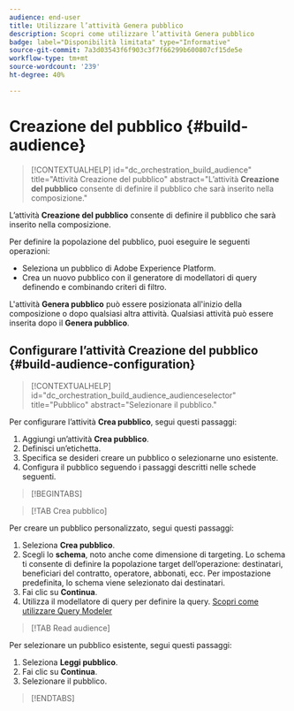 ```yaml
---
audience: end-user
title: Utilizzare l’attività Genera pubblico
description: Scopri come utilizzare l’attività Genera pubblico
badge: label="Disponibilità limitata" type="Informative"
source-git-commit: 7a3d03543f6f903c3f7f66299b600807cf15de5e
workflow-type: tm+mt
source-wordcount: '239'
ht-degree: 40%

---
```



# Creazione del pubblico {#build-audience}

>[!CONTEXTUALHELP]
>id="dc_orchestration_build_audience"
>title="Attività Creazione del pubblico"
>abstract="L’attività **Creazione del pubblico** consente di definire il pubblico che sarà inserito nella composizione."

L’attività **Creazione del pubblico** consente di definire il pubblico che sarà inserito nella composizione.

Per definire la popolazione del pubblico, puoi eseguire le seguenti operazioni:

<!--* Select an existing audience, created as a list in the client console.-->
* Seleziona un pubblico di Adobe Experience Platform.
* Crea un nuovo pubblico con il generatore di modellatori di query definendo e combinando criteri di filtro.

L&#39;attività **Genera pubblico** può essere posizionata all&#39;inizio della composizione o dopo qualsiasi altra attività. Qualsiasi attività può essere inserita dopo il **Genera pubblico**.

## Configurare l’attività Creazione del pubblico {#build-audience-configuration}

>[!CONTEXTUALHELP]
>id="dc_orchestration_build_audience_audienceselector"
>title="Pubblico"
>abstract="Selezionare il pubblico."

Per configurare l’attività **Crea pubblico**, segui questi passaggi:

1. Aggiungi un’attività **Crea pubblico**.
1. Definisci un’etichetta.
1. Specifica se desideri creare un pubblico o selezionarne uno esistente.
1. Configura il pubblico seguendo i passaggi descritti nelle schede seguenti.

>[!BEGINTABS]

>[!TAB Crea pubblico]

Per creare un pubblico personalizzato, segui questi passaggi:

1. Seleziona **Crea pubblico**.
1. Scegli lo **schema**, noto anche come dimensione di targeting. Lo schema ti consente di definire la popolazione target dell’operazione: destinatari, beneficiari del contratto, operatore, abbonati, ecc. Per impostazione predefinita, lo schema viene selezionato dai destinatari.
1. Fai clic su **Continua**.
1. Utilizza il modellatore di query per definire la query. [Scopri come utilizzare Query Modeler](../../query/query-modeler-overview.md)

>[!TAB Read audience]

Per selezionare un pubblico esistente, segui questi passaggi:

1. Seleziona **Leggi pubblico**.
1. Fai clic su **Continua**.
1. Selezionare il pubblico.

>[!ENDTABS]

<!--
## Examples{#build-audience-examples}

Here is an example of a workflow with two **Build audience** activities. The first one targets the poker players audience, followed by an email delivery. The second one targets the VIP clients audience, followed by an SMS delivery.

![](../assets/workflow-audience-example.png)
-->

